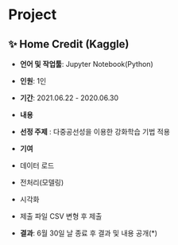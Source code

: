 # Project

## ✨ **Home Credit (Kaggle)**  
- **언어 및 작업툴**: Jupyter Notebook(Python)
- **인원**: 1인  
- **기간**: 2021.06.22 - 2020.06.30  
- **내용**


- **선정 주제** : 다중공선성을 이용한 강화학습 기법 적용

- **기여**
- 데이터 로드 
- 전처리(모델링)
- 시각화
- 제출 파일 CSV 변형 후 제출  

- **결과**: 6월 30일 날 종료 후 결과 및 내용 공개(*)

<br>

